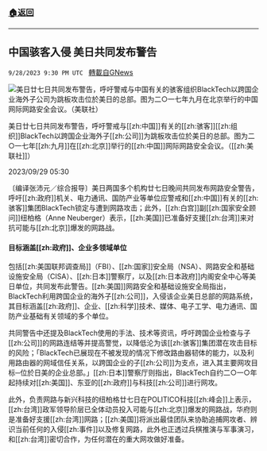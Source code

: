 ###  [:house:返回](README.md)
---


## 中国骇客入侵 美日共同发布警告
`9/28/2023 9:30 PM UTC ` [轉載自GNews](https://gnews.org/articles/1754297)

![美日廿七日共同发布警告，呼吁警戒与中国有关的骇客组织BlackTech以跨国企业海外子公司为跳板攻击位於美日的总部。图为二○一七年九月在北京举行的中国网际网路安全会议。（美联社）](https://img.ltn.com.tw/Upload/news/600/2023/09/29/194.jpg "美日廿七日共同发布警告，呼吁警戒与中国有关的骇客组织BlackTech以跨国企业海外子公司为跳板攻击位於美日的总部。图为二○一七年九月在北京举行的中国网际网路安全会议。（美联社）")

美日廿七日共同发布警告，呼吁警戒与[[zh:中国]]有关的[[zh:骇客]][[zh:组织]]BlackTech以跨国企业海外子[[zh:公司]]为跳板攻击位於美日的总部。图为二○一七年[[zh:九月]]在[[zh:北京]]举行的[[zh:中国]]网际网路安全会议。（[[zh:美联社]]）

2023/09/29 05:30

〔编译张沛元／综合报导〕美日两国多个机构廿七日晚间共同发布网路安全警告，呼吁[[zh:政府]]机关、电力通讯、国防产业等单位应警戒和[[zh:中国]]有关的[[zh:骇客]]集团BlackTech锁定与遭到网路攻击；此外，[[zh:白宫]]副[[zh:国家安全顾问]]纽柏格（Anne Neuberger）表示，[[zh:美国]]已准备好支援[[zh:台湾]]来对抗可能与[[zh:北京]]爆发的网路战。

#### 目标涵盖[[zh:政府]]、企业多领域单位

包括[[zh:美国联邦调查局]]（FBI）、[[zh:国家]]安全局（NSA）、网路安全和基础设施安全局（CISA）、[[zh:日本]]警察厅，以及[[zh:日本政府]]内阁安全中心等美日单位，共同发布此警告。[[zh:美国]]网路安全和基础设施安全局指出，BlackTech利用跨国企业的海外子[[zh:公司]]，入侵该企业美日总部的网路系统，其目标涵盖[[zh:政府]]、企业、[[zh:科学]]技术、媒体、电子工学、电力通讯、国防产业基础有关领域的多个单位。

共同警告中还提及BlackTech使用的手法、技术等资讯，呼吁跨国企业检查与子[[zh:公司]]的网路连结等并提高警觉，以降低沦为该[[zh:骇客]]集团潜在攻击目标的风险；「BlackTech已展现在不被发现的情况下修改路由器韧体的能力，以及利用路由器的网域信任关系，以跨国企业的子[[zh:公司]]为支点，进入其主要网攻目标─位於日美的企业总部。」[[zh:日本]]警察厅则指出，BlackTech自约二○一○年起持续对[[zh:美国]]、东亚的[[zh:政府]]与科技[[zh:公司]]进行网攻。

此外，负责网路与新兴科技的纽柏格廿七日在POLITICO科技[[zh:峰会]]上表示，[[zh:台湾]]政军领导阶层已全体动员投入可能与[[zh:北京]]爆发的网路战，华府则是准备好支援[[zh:台湾]]网路；[[zh:美国]]将派出最佳团队来协助追捕网攻者、辨识当前任何的入侵[[zh:事件]]以及修复网路，此外也正透过兵棋推演与军事演习，和[[zh:台湾]]密切合作，为任何潜在的重大网攻做好准备。
